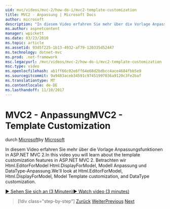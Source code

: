 ```yaml
---
uid: mvc/videos/mvc-2/how-do-i/mvc2-template-customization
title: MVC2 - Anpassung | Microsoft Docs
author: microsoft
description: "In diesem Video erfahren Sie mehr über die Vorlage Anpassungsfunktionen in ASP.NET MVC 2. Betrachten wir Html.EditorForModel, Html.DisplayForModel, Modell Templ..."
ms.author: aspnetcontent
manager: wpickett
ms.date: 03/23/2010
ms.topic: article
ms.assetid: 93d5f225-1b13-4932-af79-120335d52447
ms.technology: dotnet-mvc
ms.prod: .net-framework
msc.legacyurl: /mvc/videos/mvc-2/how-do-i/mvc2-template-customization
msc.type: video
ms.openlocfilehash: ab1ff66c02e6ff64e68d2bdbcc4ace4684fbb5e9
ms.sourcegitcommit: 9a9483aceb34591c97451997036a9120c3fe2baf
ms.translationtype: MT
ms.contentlocale: de-DE
ms.lasthandoff: 11/10/2017
---
```

<a name="mvc2---template-customization"></a><span data-ttu-id="ae6d4-104">MVC2 - Anpassung</span><span class="sxs-lookup"><span data-stu-id="ae6d4-104">MVC2 - Template Customization</span></span>
====================
<span data-ttu-id="ae6d4-105">durch [Microsoft](https://github.com/microsoft)</span><span class="sxs-lookup"><span data-stu-id="ae6d4-105">by [Microsoft](https://github.com/microsoft)</span></span>

<span data-ttu-id="ae6d4-106">In diesem Video erfahren Sie mehr über die Vorlage Anpassungsfunktionen in ASP.NET MVC 2.</span><span class="sxs-lookup"><span data-stu-id="ae6d4-106">In this video you will learn about the template customization features in ASP.NET MVC 2.</span></span> <span data-ttu-id="ae6d4-107">Betrachten wir Html.EditorForModel Html.DisplayForModel, Modell Anpassung und DataType-Anpassung.</span><span class="sxs-lookup"><span data-stu-id="ae6d4-107">We'll look at Html.EditorForModel, Html.DisplayForModel, Model Template customization, and DataType customization.</span></span>

[<span data-ttu-id="ae6d4-108">&#9654; Sehen Sie sich an (3 Minuten)</span><span class="sxs-lookup"><span data-stu-id="ae6d4-108">&#9654; Watch video (3 minutes)</span></span>](https://channel9.msdn.com/Blogs/ASP-NET-Site-Videos/mvc2-template-customization)

>[!div class="step-by-step"]
<span data-ttu-id="ae6d4-109">[Zurück](mvc2-model-validation.md)
[Weiter](aspnet-mvc-2-areas.md)</span><span class="sxs-lookup"><span data-stu-id="ae6d4-109">[Previous](mvc2-model-validation.md)
[Next](aspnet-mvc-2-areas.md)</span></span>
